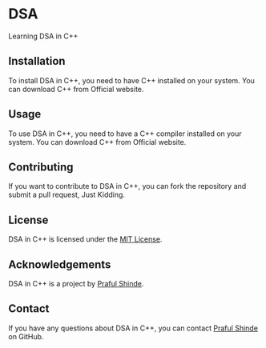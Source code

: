 # DSA
Learning DSA in C++

## Installation
To install DSA in C++, you need to have C++ installed on your system. You can download C++ from Official website.

## Usage
To use DSA in C++, you need to have a C++ compiler installed on your system. You can download C++ from Official website.

## Contributing
If you want to contribute to DSA in C++, you can fork the repository and submit a pull request, Just Kidding.

## License
DSA in C++ is licensed under the [MIT License](https://choosealicense.com/licenses/mit/).

## Acknowledgements
DSA in C++ is a project by [Praful Shinde](https://github.com/Praful-Dev).

## Contact
If you have any questions about DSA in C++, you can contact [Praful Shinde](https://github.com/Praful-Dev) on GitHub.
